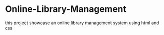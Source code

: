# Online-Library-Management
this project showcase an online library management system using html and css
